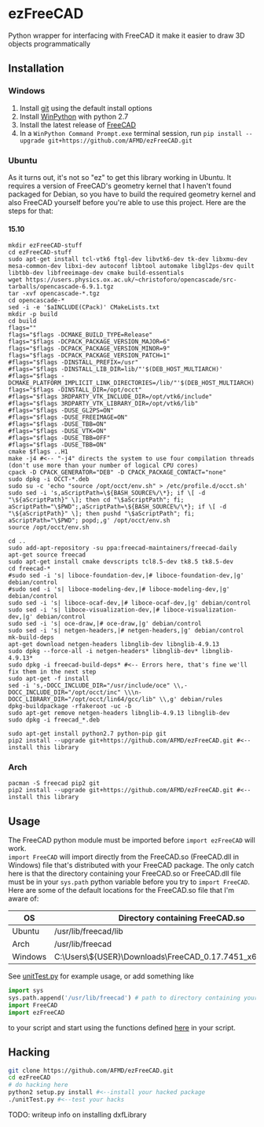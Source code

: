 # ezFreeCAD
Python wrapper for interfacing with FreeCAD it make it easier to draw 3D objects programmatically

## Installation

### Windows
1. Install [git](https://git-scm.com/downloads) using the default install options
1. Install [WinPython](https://github.com/winpython/winpython/releases/tag/1.2.20151029) with python 2.7
1. Install the latest release of [FreeCAD](https://github.com/FreeCAD/FreeCAD/releases)
1. In a `WinPython Command Prompt.exe` terminal session, run `pip install --upgrade git+https://github.com/AFMD/ezFreeCAD.git`

### Ubuntu
As it turns out, it's not so "ez" to get this library working in Ubuntu. It requires a version of FreeCAD's geometry kernel that I haven't found packaged for Debian, so you have to build the required geometry kernel and also FreeCAD yourself before you're able to use this project. Here are the steps for that:
#### 15.10
```
mkdir ezFreeCAD-stuff
cd ezFreeCAD-stuff
sudo apt-get install tcl-vtk6 ftgl-dev libvtk6-dev tk-dev libxmu-dev mesa-common-dev libxi-dev autoconf libtool automake libgl2ps-dev quilt libtbb-dev libfreeimage-dev cmake build-essentials
wget https://users.physics.ox.ac.uk/~christoforo/opencascade/src-tarballs/opencascade-6.9.1.tgz
tar -xvf opencascade-*.tgz
cd opencascade-*
sed -i -e '$aINCLUDE(CPack)' CMakeLists.txt
mkdir -p build
cd build
flags=""
flags="$flags -DCMAKE_BUILD_TYPE=Release"
flags="$flags -DCPACK_PACKAGE_VERSION_MAJOR=6"
flags="$flags -DCPACK_PACKAGE_VERSION_MINOR=9"
flags="$flags -DCPACK_PACKAGE_VERSION_PATCH=1"
#flags="$flags -DINSTALL_PREFIX=/usr"
#flags="$flags -DINSTALL_LIB_DIR=lib/"'$(DEB_HOST_MULTIARCH)'
#flags="$flags -DCMAKE_PLATFORM_IMPLICIT_LINK_DIRECTORIES=/lib/"'$(DEB_HOST_MULTIARCH)'";/usr/lib/"'$(DEB_HOST_MULTIARCH)'
flags="$flags -DINSTALL_DIR=/opt/occt"
#flags="$flags 3RDPARTY_VTK_INCLUDE_DIR=/opt/vtk6/include"
#flags="$flags 3RDPARTY_VTK_LIBRARY_DIR=/opt/vtk6/lib"
#flags="$flags -DUSE_GL2PS=ON"
#flags="$flags -DUSE_FREEIMAGE=ON"
#flags="$flags -DUSE_TBB=ON"
#flags="$flags -DUSE_VTK=ON"
#flags="$flags -DUSE_TBB=OFF"
#flags="$flags -DUSE_TBB=ON"
cmake $flags ..H1
make -j4 #<-- "-j4" directs the system to use four compilation threads (don't use more than your number of logical CPU cores)
cpack -D CPACK_GENERATOR="DEB" -D CPACK_PACKAGE_CONTACT="none"
sudo dpkg -i OCCT-*.deb
sudo su -c 'echo "source /opt/occt/env.sh" > /etc/profile.d/occt.sh'
sudo sed -i 's,aScriptPath=\${BASH_SOURCE%/\*}; if \[ -d "\${aScriptPath}" \]; then cd "\$aScriptPath"; fi; aScriptPath="\$PWD";,aScriptPath=\${BASH_SOURCE%/\*}; if \[ -d "\${aScriptPath}" \]; then pushd "\$aScriptPath"; fi; aScriptPath="\$PWD"; popd;,g' /opt/occt/env.sh
source /opt/occt/env.sh

cd ..
sudo add-apt-repository -su ppa:freecad-maintainers/freecad-daily
apt-get source freecad
sudo apt-get install cmake devscripts tcl8.5-dev tk8.5 tk8.5-dev
cd freecad-*
#sudo sed -i 's| liboce-foundation-dev,|# liboce-foundation-dev,|g' debian/control
#sudo sed -i 's| liboce-modeling-dev,|# liboce-modeling-dev,|g' debian/control
sudo sed -i 's| liboce-ocaf-dev,|# liboce-ocaf-dev,|g' debian/control
sudo sed -i 's| liboce-visualization-dev,|# liboce-visualization-dev,|g' debian/control
sudo sed -i 's| oce-draw,|# oce-draw,|g' debian/control
sudo sed -i 's| netgen-headers,|# netgen-headers,|g' debian/control
mk-build-deps
apt-get download netgen-headers libnglib-dev libnglib-4.9.13
sudo dpkg --force-all -i netgen-headers* libnglib-dev* libnglib-4.9.13*
sudo dpkg -i freecad-build-deps* #<-- Errors here, that's fine we'll fix them in the next step
sudo apt-get -f install
sed -i 's,-DOCC_INCLUDE_DIR="/usr/include/oce" \\,-DOCC_INCLUDE_DIR="/opt/occt/inc" \\\n-DOCC_LIBRARY_DIR="/opt/occt/lin64/gcc/lib" \\,g' debian/rules
dpkg-buildpackage -rfakeroot -uc -b
sudo apt-get remove netgen-headers libnglib-4.9.13 libnglib-dev
sudo dpkg -i freecad_*.deb

sudo apt-get install python2.7 python-pip git
pip2 install --upgrade git+https://github.com/AFMD/ezFreeCAD.git #<-- install this library
```
### Arch
```
pacman -S freecad pip2 git
pip2 install --upgrade git+https://github.com/AFMD/ezFreeCAD.git #<-- install this library
```
## Usage
The FreeCAD python module must be imported before `import ezFreeCAD` will work.  
`import FreeCAD` will import directly from the FreeCAD.so (FreeCAD.dll in Windows) file that's distributed with your FreeCAD package. The only catch here is that the directory containing your FreeCAD.so or FreeCAD.dll file must be in your `sys.path` python variable before you try to `import FreeCAD`.  
Here are some of the default locations for the FreeCAD.so file that I'm aware of:  

OS | Directory containing FreeCAD.so
---|---
Ubuntu | /usr/lib/freecad/lib
Arch | /usr/lib/freecad
Windows | C:\\Users\\${USER}\\Downloads\\FreeCAD_0.17.7451_x64_dev_win\\bin

See [unitTest.py](/unitTest.py) for example usage, or add something like
```python
import sys
sys.path.append('/usr/lib/freecad') # path to directory containing your FreeCAD.so or FreeCAD.dll file
import FreeCAD
import ezFreeCAD
```
to your script and start using the functions defined [here](/ezFreeCAD/__init__.py) in your script.

## Hacking
```bash
git clone https://github.com/AFMD/ezFreeCAD.git
cd ezFreeCAD
# do hacking here
python2 setup.py install #<--install your hacked package
./unitTest.py #<--test your hacks
```

TODO: writeup info on installing dxfLibrary
